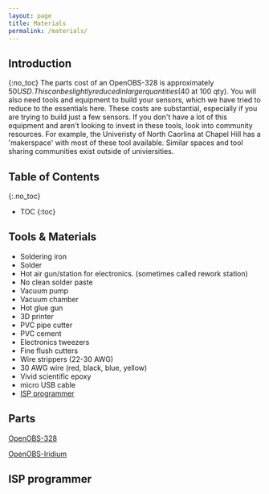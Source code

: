```yaml
---
layout: page
title: Materials
permalink: /materials/
---
```

## Introduction
{:no_toc}
The parts cost of an OpenOBS-328 is approximately $50 USD. This can be slightly reduced in larger quantities ($40 at 100 qty). You will also need tools and equipment to build your sensors, which we have tried to reduce to the essentials here. These costs are substantial, especially if you are trying to build just a few sensors. If you don't have a lot of this equipment and aren't looking to invest in these tools, look into community resources. For example, the Univeristy of North Caorlina at Chapel Hill has a 'makerspace' with most of these tool available. Similar spaces and tool sharing communities exist outside of univiersities. 

## Table of Contents 
{:.no_toc}
* TOC
{:toc}


## Tools & Materials
* Soldering iron
* Solder
* Hot air gun/station for electronics. (sometimes called rework station)
* No clean solder paste
* Vacuum pump
* Vacuum chamber
* Hot glue gun
* 3D printer
* PVC pipe cutter
* PVC cement
* Electronics tweezers
* Fine flush cutters
* Wire strippers (22-30 AWG)
* 30 AWG wire (red, black, blue, yellow)
* Vivid scientific epoxy
* micro USB cable
* [ISP programmer](#isp-programmer)


## Parts
[OpenOBS-328](https://docs.google.com/spreadsheets/d/11F4owaMOkx01ESch3bgcQnwAiDcHpwIU8byPSdr5rsE/edit#gid=601615659)

[OpenOBS-Iridium](https://docs.google.com/spreadsheets/d/11F4owaMOkx01ESch3bgcQnwAiDcHpwIU8byPSdr5rsE/edit#gid=685555300)

## ISP programmer